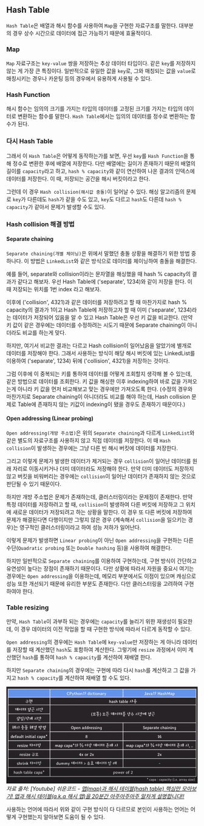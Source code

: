 
## Hash Table

`Hash Table`은 배열과 해시 함수를 사용하여 `Map`을 구현한 자료구조를 말한다. 대부분의 경우 상수 시간으로 데이터에 접근 가능하기 때문에 효율적이다.
### Map

`Map` 자료구조는 `key-value` 쌍을 저장하는 추상 데이터 타입이다. 같은 `key`를 저장하지 않는 게 가장 큰 특징이다. 일반적으로 유일한 값을 `key`로, 그와 매칭되는 값을 `value`로 매칭시키는 경우나 카운팅 등의 경우에서 유용하게 사용될 수 있다.

### Hash Function

해시 함수는 임의의 크기를 가지는 타입의 데이터를 고정된 크기를 가지는 타입의 데이터로 변환하는 함수를 말한다. `Hash Table`에서는 임의의 데이터를 정수로 변환하는 함수가 된다.

### 다시 Hash Table

그래서 이 `Hash Table`은 어떻게 동작하는가를 보면, 우선 `key`를 `Hash Function`을 통해 정수로 변환한 후에 배열에 저장한다. 다만 배열에는 길이가 존재하기 때문의 배열의 길이를 `capacity`라고 하고, `hash % capacity`와 같이 연산하여 나온 결과의 인덱스에 데이터를 저장한다. 이 때, 저장되는 공간을 해시 버킷이라고 한다.

그런데 이 경우 `Hash collision(해시값 충돌)`이 일어날 수 있다. 해싱 알고리즘의 문제로 `key`가 다른데도 `hash`가 같을 수도 있고, `key`도 다르고 `hash`도 다른데 `hash % capacity`가 같아서 문제가 발생할 수도 있다.

### Hash collision 해결 방법

#### Separate chaining

`Separate chaining(개별 체이닝)`은 위에서 말했던 충돌 상황을 해결하기 위한 방법 중 하나다. 이 방법은 `LinkedList`와 같은 방식으로 데이터를 체이닝하여 충돌을 해결한다.

예를 들어, separate와 collision이라는 문자열을 해싱했을 때 hash % capacity의 결과가 같다고 해보자. 우선 Hash Table에 ('separate', 1234)와 같이 저장을 한다. 이 때 저장되는 위치를 1번 index 라고 해보자. 

이후에 ('collision', 4321)과 같은 데이터를 저장하려고 할 때 마찬가지로 hash % capacity의 결과가 1이고 Hash Table에 저장하고자 할 때 이미 ('separate', 1234)라는 데이터가 저장되어 있음을 알 수 있고 Hash Table은 우선 키 값을 비교한다. (만약 키 값이 같은 경우에는 데이터를 수정하려는 시도기 때문에 Separate chaining이 아니더라도 비교를 하는게 맞다.

하지만, 여기서 비교한 결과는 다르고 Hash collision이 일어났음을 알았기에 별개로 데이터를 저장해야 한다. 그래서 사용하는 방식이 해당 해시 버킷에 있는 LinkedList를 이용하여 ('separate', 1234) 뒤에 ('collision', 4321)을 저장하는 것이다.

그럼 이후에 이 중복되는 키를 통하여 데이터를 어떻게 조회할지 생각해 볼 수 있는데, 같은 방법으로 데이터를 조회한다. 키 값을 해싱한 이후 indexing하여 바로 값을 가져오는게 아니라 키 값을 먼저 비교해보고 맞는 경우에만 가져오도록 한다. (수정의 경우와 마찬가지로 Separate chaining이 아니더라도 비교를 해야 하는데, Hash collision 문제로 Table에 존재하지 않는 키값이 indexing이 됐을 경우도 존재하기 때문이다.)

#### Open addressing (Linear probing)

`Open addressing(개방 주소법)`은 위의 `Separate chaining`과 다르게 `LinkedList`와 같은 별도의 자료구조를 사용하지 않고 직접 데이터를 저장한다. 이 때 `Hash collision`이 발생하는 경우에는 그냥 다른 빈 해시 버킷에 데이터를 저장한다. 

그리고 이렇게 문제가 발생한 데이터가 제거되는 경우 `collision`이 일어난 데이터를 원래 자리로 이동시키거나 더미 데이터라도 저장해야 한다. 만약 더미 데이터도 저장하지 않고 버킷을 비워버리는 경우에는 `collision`이 일어난 데이터가 존재하지 않는 것으로 판단될 수 있기 때문이다. 

하지만 개방 주소법은 문제가 존재하는데, 클러스터링이라는 문제점이 존재한다. 만약 특정 데이터를 저장하려고 할 때, `collision`이 발생하여 다른 버킷에 저장하고 그 위치에 새로운 데이터가 저장되려고 하는 상황을 말한다. 이 경우 또 다른 버킷에 저장하여 문제가 해결된다면 다행이지만 그렇지 않은 경우 (계속해서 `collision`을 일으키는 경우)는 영구적인 클러스터링이라고 하여 성능 저하가 일어난다. 

이렇게 문제가 발생하면 `Linear probing`이 아닌 `Open addressing`을 구현하는 다른 수단(`Quadratic probing` 또는 `Double hashing` 등)을 사용하여 해결한다.

하지만 일반적으로 `Separate chaining`를 이용하여 구현하는데, 구현 방식이 간단하고 유연성이 높다는 장점이 존재하기 때문이다. 다만 상황에 따라서 자원을 중요시 여기는 경우에는 `Open addressing`을 이용하는데, 메모리 부분에서도 이점이 있으며 캐싱으로 성능 또한 개선되기 때문에 유리한 부분도 존재한다. 다만 클러스터링을 고려하여 구현하여야 한다.

### Table resizing

만약, `Hash Table`이 과부하 되는 경우에는 `capacity`를 늘리기 위한 재생성이 필요한데, 이 경우 데이터의 이전 작업을 할 때 구현한 방식에 따라서 다르게 동작할 수 있다.

`Open addressing`의 경우에는 `Hash Table`에 `key-value`만 저장하는 게 아니라 데이터를 저장할 때 계산했던 `hash`도 포함하여 계산한다. 그렇기에 `resize` 과정에서 이미 계산했던 `hash`를 통하여 `hash % capacity`를 계산하여 재배열 한다. 

하지만 `Separate chaining`의 경우에는 구현에 따라 다시 `hash`를 계산하고 그 값을 가지고 `hash % capacity`를 계산하여 재배열 할 수도 있다. 

![](../image/hashtable.png)
*자료 출처: [Youtube] 쉬운코드 - [맵(map)과 해시 테이블(hash table) 핵심만 모아보기! 맵과 해시 테이블(a.k.a 해시 맵)을 20분간 아주아주아주 알차게 설명합니다!!](https://www.youtube.com/watch?v=ZBu_slSH5Sk)*

사용하는 언어에 따라서 위와 같이 구현 방식이 다 다르므로 본인이 사용하는 언어는 어떻게 구현했는지 알아보면 도움이 될 수 있다.
